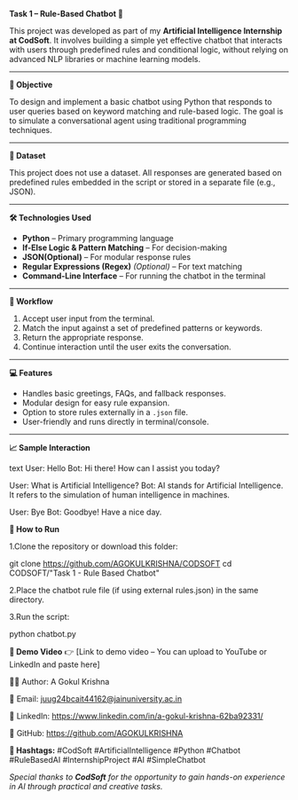 **Task 1 – Rule-Based Chatbot 🤖**

This project was developed as part of my **Artificial Intelligence Internship at CodSoft**. It involves building a simple yet effective chatbot that interacts with users through predefined rules and conditional logic, without relying on advanced NLP libraries or machine learning models.

---

**🎯 Objective**

To design and implement a basic chatbot using Python that responds to user queries based on keyword matching and rule-based logic. The goal is to simulate a conversational agent using traditional programming techniques.

---

**📂 Dataset**

This project does not use a dataset. All responses are generated based on predefined rules embedded in the script or stored in a separate file (e.g., JSON).

---

**🛠 Technologies Used**

- **Python** – Primary programming language
- **If-Else Logic & Pattern Matching** – For decision-making
- **JSON(Optional)** – For modular response rules
- **Regular Expressions (Regex)** *(Optional)* – For text matching
- **Command-Line Interface** – For running the chatbot in the terminal

---

**🔄 Workflow**

1. Accept user input from the terminal.
2. Match the input against a set of predefined patterns or keywords.
3. Return the appropriate response.
4. Continue interaction until the user exits the conversation.

---

**💻 Features**

- Handles basic greetings, FAQs, and fallback responses.
- Modular design for easy rule expansion.
- Option to store rules externally in a `.json` file.
- User-friendly and runs directly in terminal/console.

---

**📈 Sample Interaction**

text
User: Hello
Bot: Hi there! How can I assist you today?

User: What is Artificial Intelligence?
Bot: AI stands for Artificial Intelligence. It refers to the simulation of human intelligence in machines.

User: Bye
Bot: Goodbye! Have a nice day.

**🚀 How to Run**

1.Clone the repository or download this folder:

git clone https://github.com/AGOKULKRISHNA/CODSOFT
cd CODSOFT/"Task 1 - Rule Based Chatbot"

2.Place the chatbot rule file (if using external rules.json) in the same directory.

3.Run the script:

python chatbot.py

**🎥 Demo Video**
👉 [Link to demo video – You can upload to YouTube or LinkedIn and paste here]

👨‍💻 Author: A Gokul Krishna

📧 Email: juug24bcait44162@jainuniversity.ac.in

🔗 LinkedIn: https://www.linkedin.com/in/a-gokul-krishna-62ba92331/

🐙 GitHub: https://github.com/AGOKULKRISHNA

**🔖 Hashtags:**
#CodSoft #ArtificialIntelligence #Python #Chatbot #RuleBasedAI #InternshipProject #AI #SimpleChatbot

*Special thanks to **CodSoft** for the opportunity to gain hands-on experience in AI through practical and creative tasks.*

